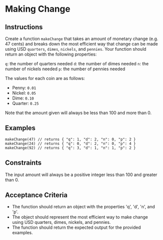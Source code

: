 # Making Change

## Instructions

Create a function `makeChange` that takes an amount of monetary change (e.g. 47 cents) and breaks down the most efficient way that change can be made using USD `quarters`, `dimes`, `nickels`, and `pennies`. Your function should return an object with the following properties:

`q`: the number of quarters needed
`d`: the number of dimes needed
`n`: the number of nickels needed
`p`: the number of pennies needed

The values for each coin are as follows:

- Penny: `0.01`
- Nickel: `0.05`
- Dime: `0.10`
- Quarter: `0.25`

Note that the amount given will always be less than 100 and more than 0.

## Examples

```
makeChange(47) // returns { "q": 1, "d": 2, "n": 0, "p": 2 }
makeChange(24) // returns { "q": 0, "d": 2, "n": 0, "p": 4 }
makeChange(92) // returns { "q": 3, "d": 1, "n": 1, "p": 2 }
```

## Constraints

The input amount will always be a positive integer less than 100 and greater than 0.

## Acceptance Criteria

- The function should return an object with the properties 'q', 'd', 'n', and 'p'.
- The object should represent the most efficient way to make change using USD quarters, dimes, nickels, and pennies.
- The function should return the expected output for the provided examples.
